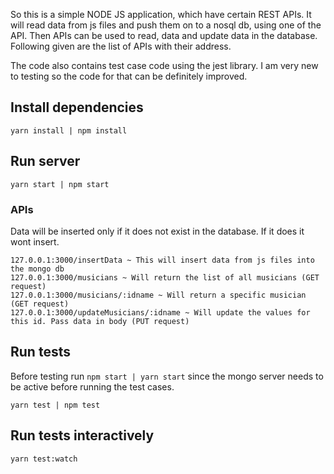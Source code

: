 So this is a simple NODE JS application, which have certain REST APIs.
It will read data from js files and push them on to a nosql db, using one of the API.
Then APIs can be used to read, data and update data in the database.
Following given are the list of APIs with their address.

The code also contains test case code using the jest library. I am very new to testing so the code for that can be definitely improved.

## Install dependencies

```
yarn install | npm install
```

## Run server

```
yarn start | npm start
```

### APIs 

Data will be inserted only if it does not exist in the database. If it does it wont insert.

```
127.0.0.1:3000/insertData ~ This will insert data from js files into the mongo db
127.0.0.1:3000/musicians ~ Will return the list of all musicians (GET request)
127.0.0.1:3000/musicians/:idname ~ Will return a specific musician (GET request)
127.0.0.1:3000/updateMusicians/:idname ~ Will update the values for this id. Pass data in body (PUT request)
```

## Run tests

Before testing run `npm start | yarn start` since the mongo server needs to be active before running the test cases.

`yarn test | npm test`

## Run tests interactively

`yarn test:watch`
